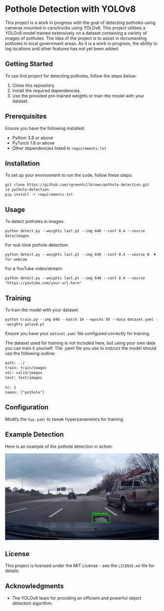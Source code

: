 
# Pothole Detection with YOLOv8

This project is a work in progress with the goal of detecting potholes using cameras mounted in cars/trucks using YOLOv8. This project utilises a YOLOv8 model trained extensively on a dataset containing a variety of images of potholes. The idea of the project is to assist in documenting potholes in local government areas. As it is a work in progress, the ability to log locations and other features has not yet been added. 

## Getting Started

To use this project for detecting potholes, follow the steps below:

1. Clone this repository.
2. Install the required dependencies.
3. Use the provided pre-trained weights or train the model with your dataset.

## Prerequisites

Ensure you have the following installed:

- Python 3.8 or above
- PyTorch 1.8 or above
- Other dependencies listed in `requirements.txt`

## Installation

To set up your environment to run the code, follow these steps:

```
git clone https://github.com/rgreenhillbrown/pothole-detection.git
cd pothole-detection
pip install -r requirements.txt
```

## Usage

To detect potholes in images:

```
python detect.py --weights last.pt --img 640 --conf 0.4 --source data/images
```

For real-time pothole detection:

```
python detect.py --weights last.pt --img 640 --conf 0.4 --source 0  # for webcam
```

For a YouTube video/stream:

```
python detect.py --weights last.pt --img 640 --conf 0.4 --source "https://youtube.com/your-url-here"
```

## Training

To train the model with your dataset:

```
python train.py --img 640 --batch 16 --epochs 50 --data dataset.yaml --weights yolov8.pt
```

Ensure you have your `dataset.yaml` file configured correctly for training.

The dataset used for training is not included here, but using your own data you can train it yourself. 
The .yaml file you use to instruct the model should use the following outline:

```
path: ../
train: train/images
val: valid/images
test: test/images

nc: 1
names: ["pothole"]
```

## Configuration

Modify the `hyp.yaml` to tweak hyperparameters for training.

## Example Detection

Here is an example of the pothole detection in action:

![Pothole Detection Example](images/pothole_detected_000019.jpg)

## License

This project is licensed under the MIT License - see the `LICENSE.md` file for details.

## Acknowledgments

- The YOLOv8 team for providing an efficient and powerful object detection algorithm.

